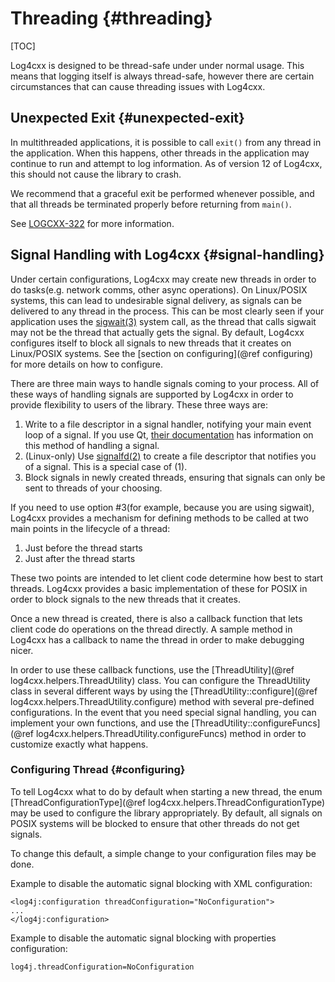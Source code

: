 Threading {#threading}
===
<!--
 Note: License header cannot be first, as doxygen does not generate
 cleanly if it before the '==='
-->
<!--
 Licensed to the Apache Software Foundation (ASF) under one or more
 contributor license agreements.  See the NOTICE file distributed with
 this work for additional information regarding copyright ownership.
 The ASF licenses this file to You under the Apache License, Version 2.0
 (the "License"); you may not use this file except in compliance with
 the License.  You may obtain a copy of the License at

	http://www.apache.org/licenses/LICENSE-2.0

 Unless required by applicable law or agreed to in writing, software
 distributed under the License is distributed on an "AS IS" BASIS,
 WITHOUT WARRANTIES OR CONDITIONS OF ANY KIND, either express or implied.
 See the License for the specific language governing permissions and
 limitations under the License.
-->
[TOC]

Log4cxx is designed to be thread-safe under under normal usage.  This
means that logging itself is always thread-safe, however there are
certain circumstances that can cause threading issues with Log4cxx.

## Unexpected Exit {#unexpected-exit}

In multithreaded applications, it is possible to call `exit()` from any
thread in the application.  When this happens, other threads in the
application may continue to run and attempt to log information.  As of
version 12 of Log4cxx, this should not cause the library to crash.

We recommend that a graceful exit be performed whenever possible, and that
all threads be terminated properly before returning from `main()`.

See [LOGCXX-322][3] for more information.

## Signal Handling with Log4cxx {#signal-handling}

Under certain configurations, Log4cxx may create new threads in order to do
tasks(e.g. network comms, other async operations).  On Linux/POSIX systems,
this can lead to undesirable signal delivery, as signals can be delivered to
any thread in the process.  This can be most clearly seen if your application
uses the [sigwait(3)][4] system call, as the thread that calls sigwait may
not be the thread that actually gets the signal.  By default, Log4cxx
configures itself to block all signals to new threads that it creates on
Linux/POSIX systems.  See the [section on configuring](@ref configuring)
for more details on how to configure.

There are three main ways to handle signals coming to your process.   All
of these ways of handling signals are supported by Log4cxx in order to
provide flexibility to users of the library.  These three ways are:

1. Write to a file descriptor in a signal handler, notifying your main event
loop of a signal. If you use Qt, [their documentation][2] has information on
this method of handling a signal.
2. (Linux-only) Use [signalfd(2)][1] to create a file descriptor that notifies
you of a signal.  This is a special case of (1).
3. Block signals in newly created threads, ensuring that signals can only be
sent to threads of your choosing.

If you need to use option #3(for example, because you are using sigwait),
Log4cxx provides a mechanism for defining methods to be called at two main
points in the lifecycle of a thread:

1. Just before the thread starts
2. Just after the thread starts

These two points are intended to let client code determine how best to start
threads.  Log4cxx provides a basic implementation of these for POSIX in order
to block signals to the new threads that it creates.

Once a new thread is created, there is also a callback function that lets
client code do operations on the thread directly.  A sample method in Log4cxx
has a callback to name the thread in order to make debugging nicer.

In order to use these callback functions, use the [ThreadUtility](@ref log4cxx.helpers.ThreadUtility)
class.  You can configure the ThreadUtility class in several different ways by using the
[ThreadUtility::configure](@ref log4cxx.helpers.ThreadUtility.configure)
method with several pre-defined configurations.
In the event that you need special signal handling, you can implement your own
functions, and use the [ThreadUtility::configureFuncs](@ref log4cxx.helpers.ThreadUtility.configureFuncs) method in order to
customize exactly what happens.

### Configuring Thread {#configuring}

To tell Log4cxx what to do by default when starting a new thread, the enum
[ThreadConfigurationType](@ref log4cxx.helpers.ThreadConfigurationType) may be
used to configure the library appropriately.  By default, all signals on POSIX
systems will be blocked to ensure that other threads do not get signals.

To change this default, a simple change to your configuration files may be done.

Example to disable the automatic signal blocking with XML configuration:
```
<log4j:configuration threadConfiguration="NoConfiguration">
...
</log4j:configuration>
```

Example to disable the automatic signal blocking with properties configuration:
```
log4j.threadConfiguration=NoConfiguration
```

[1]: https://man7.org/linux/man-pages/man2/signalfd.2.html
[2]: https://doc.qt.io/qt-5/unix-signals.html
[3]: https://issues.apache.org/jira/browse/LOGCXX-322
[4]: https://man7.org/linux/man-pages/man3/sigwait.3.html
